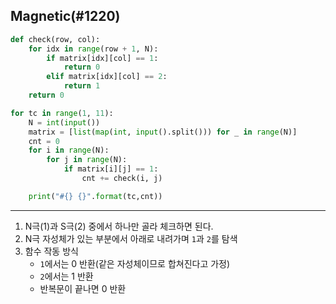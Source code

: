 ## Magnetic(#1220)

```python
def check(row, col):
    for idx in range(row + 1, N):
        if matrix[idx][col] == 1:
            return 0
        elif matrix[idx][col] == 2:
            return 1
    return 0

for tc in range(1, 11):
    N = int(input())
    matrix = [list(map(int, input().split())) for _ in range(N)]
    cnt = 0
    for i in range(N):
        for j in range(N):
            if matrix[i][j] == 1:
                cnt += check(i, j)

    print("#{} {}".format(tc,cnt))
```
---
1. N극(1)과 S극(2) 중에서 하나만 골라 체크하면 된다.
2. N극 자성체가 있는 부분에서 아래로 내려가며 ``1``과 ``2``를 탐색
3. 함수 작동 방식<br>
    - ``1``에서는 0 반환(같은 자성체이므로 합쳐진다고 가정)
    - ``2``에서는 1 반환
    - 반복문이 끝나면 0 반환